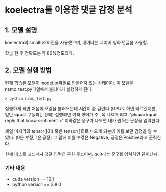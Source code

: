 # koelectra를 이용한 댓글 감정 분석

## 1. 모델 설명
koelectra의 small-v2버전을 사용했으며, 데이터는 네이버 영화 댓글을 사용함.

학습 한 후 정확도는 약 86%정도였다.


## 2. 모델 실행 방법
현재 학습된 모델이 model.pt파일로 만들어져 있는 상태이다.
이 모델을 nsmc_test.py파일에서 불러다가 실행하게 된다.

~~~
> python nsmc_test.py
~~~
실행하게 되면 처음에 모델을 불러오는데 시간이 좀 걸린다.(GPU로 하면 빠르겠지만, 일단 cpu로 구동되는 상태)
실행되면 여러 영어가 주~욱 나오게 되고, 
'please input reply that know sentiment >'
이와같은 문구가 나오면 내가 원하는 문장을 입력한다. 

제일 마지막의 tensor([0]) 혹은 tensor([1])로 나오게 되는데 이를 보면 감정을 알 수 있다.
(0은 부정, 1은 긍정)
그 밑에 이를 부정은 Negative, 긍정은 Positive라고 출력한다.

현재 테스트 코드에서 댓글 입력은 무한 루프이며, quit라는 문구를 입력하면 끝이난다.

### 기타 내용
- cuda version == 10.1
- python version == 3.8.0
